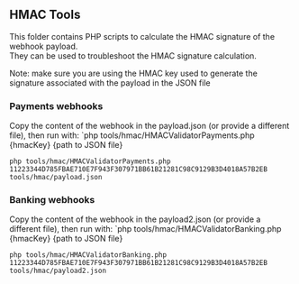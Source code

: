## HMAC Tools

This folder contains PHP scripts to calculate the HMAC signature of the webhook payload.  
They can be used to troubleshoot the HMAC signature calculation.

Note: make sure you are using the HMAC key used to generate the signature associated with the payload in the JSON file

### Payments webhooks

Copy the content of the webhook in the payload.json (or provide a different file), then run with: 
`php tools/hmac/HMACValidatorPayments.php {hmacKey} {path to JSON file}
```
php tools/hmac/HMACValidatorPayments.php 11223344D785FBAE710E7F943F307971BB61B21281C98C9129B3D4018A57B2EB tools/hmac/payload.json
```

### Banking webhooks

Copy the content of the webhook in the payload2.json (or provide a different file), then run with: 
`php tools/hmac/HMACValidatorBanking.php {hmacKey} {path to JSON file}
```
php tools/hmac/HMACValidatorBanking.php 11223344D785FBAE710E7F943F307971BB61B21281C98C9129B3D4018A57B2EB tools/hmac/payload2.json
```
